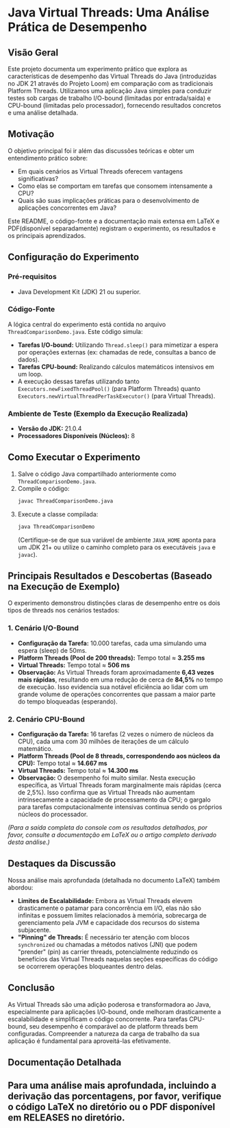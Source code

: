 # Java Virtual Threads: Uma Análise Prática de Desempenho

## Visão Geral
Este projeto documenta um experimento prático que explora as características de desempenho das Virtual Threads do Java (introduzidas no JDK 21 através do Projeto Loom) em comparação com as tradicionais Platform Threads. Utilizamos uma aplicação Java simples para conduzir testes sob cargas de trabalho I/O-bound (limitadas por entrada/saída) e CPU-bound (limitadas pelo processador), fornecendo resultados concretos e uma análise detalhada.

## Motivação
O objetivo principal foi ir além das discussões teóricas e obter um entendimento prático sobre:
- Em quais cenários as Virtual Threads oferecem vantagens significativas?
- Como elas se comportam em tarefas que consomem intensamente a CPU?
- Quais são suas implicações práticas para o desenvolvimento de aplicações concorrentes em Java?

Este README, o código-fonte e a documentação mais extensa em LaTeX e PDF(disponível separadamente) registram o experimento, os resultados e os principais aprendizados.

## Configuração do Experimento

### Pré-requisitos
- Java Development Kit (JDK) 21 ou superior.

### Código-Fonte
A lógica central do experimento está contida no arquivo `ThreadComparisonDemo.java`. Este código simula:
- **Tarefas I/O-bound:** Utilizando `Thread.sleep()` para mimetizar a espera por operações externas (ex: chamadas de rede, consultas a banco de dados).
- **Tarefas CPU-bound:** Realizando cálculos matemáticos intensivos em um loop.
- A execução dessas tarefas utilizando tanto `Executors.newFixedThreadPool()` (para Platform Threads) quanto `Executors.newVirtualThreadPerTaskExecutor()` (para Virtual Threads).

### Ambiente de Teste (Exemplo da Execução Realizada)
- **Versão do JDK:** 21.0.4
- **Processadores Disponíveis (Núcleos):** 8

## Como Executar o Experimento
1.  Salve o código Java compartilhado anteriormente como `ThreadComparisonDemo.java`.
2.  Compile o código:
    ```bash
    javac ThreadComparisonDemo.java
    ```
3.  Execute a classe compilada:
    ```bash
    java ThreadComparisonDemo
    ```
    (Certifique-se de que sua variável de ambiente `JAVA_HOME` aponta para um JDK 21+ ou utilize o caminho completo para os executáveis `java` e `javac`).

## Principais Resultados e Descobertas (Baseado na Execução de Exemplo)

O experimento demonstrou distinções claras de desempenho entre os dois tipos de threads nos cenários testados:

### 1. Cenário I/O-Bound
- **Configuração da Tarefa:** 10.000 tarefas, cada uma simulando uma espera (sleep) de 50ms.
- **Platform Threads (Pool de 200 threads):** Tempo total $\approx$ **3.255 ms**
- **Virtual Threads:** Tempo total $\approx$ **506 ms**
- **Observação:** As Virtual Threads foram aproximadamente **6,43 vezes mais rápidas**, resultando em uma redução de cerca de **84,5%** no tempo de execução. Isso evidencia sua notável eficiência ao lidar com um grande volume de operações concorrentes que passam a maior parte do tempo bloqueadas (esperando).

### 2. Cenário CPU-Bound
- **Configuração da Tarefa:** 16 tarefas (2 vezes o número de núcleos da CPU), cada uma com 30 milhões de iterações de um cálculo matemático.
- **Platform Threads (Pool de 8 threads, correspondendo aos núcleos da CPU):** Tempo total $\approx$ **14.667 ms**
- **Virtual Threads:** Tempo total $\approx$ **14.300 ms**
- **Observação:** O desempenho foi muito similar. Nesta execução específica, as Virtual Threads foram marginalmente mais rápidas (cerca de 2,5%). Isso confirma que as Virtual Threads não aumentam intrinsecamente a capacidade de processamento da CPU; o gargalo para tarefas computacionalmente intensivas continua sendo os próprios núcleos do processador.

*(Para a saída completa do console com os resultados detalhados, por favor, consulte a documentação em LaTeX ou o artigo completo derivado desta análise.)*

## Destaques da Discussão
Nossa análise mais aprofundada (detalhada no documento LaTeX) também abordou:
- **Limites de Escalabilidade:** Embora as Virtual Threads elevem drasticamente o patamar para concorrência em I/O, elas não são infinitas e possuem limites relacionados à memória, sobrecarga de gerenciamento pela JVM e capacidade dos recursos do sistema subjacente.
- **"Pinning" de Threads:** É necessário ter atenção com blocos `synchronized` ou chamadas a métodos nativos (JNI) que podem "prender" (pin) as carrier threads, potencialmente reduzindo os benefícios das Virtual Threads naquelas seções específicas do código se ocorrerem operações bloqueantes dentro delas.


## Conclusão
As Virtual Threads são uma adição poderosa e transformadora ao Java, especialmente para aplicações I/O-bound, onde melhoram drasticamente a escalabilidade e simplificam o código concorrente. Para tarefas CPU-bound, seu desempenho é comparável ao de platform threads bem configuradas. Compreender a natureza da carga de trabalho da sua aplicação é fundamental para aproveitá-las efetivamente.

## Documentação Detalhada
Para uma análise mais aprofundada, incluindo a derivação das porcentagens, por favor, verifique o código LaTeX no diretório ou o PDF disponível em RELEASES no diretório.
---

